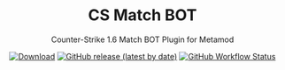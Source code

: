 <h1 align="center">CS Match BOT</h1>
<p align="center">Counter-Strike 1.6 Match BOT Plugin for Metamod</p>

<p align="center">
    <a href="https://github.com/SmileYzn/MatchBot/releases/latest"><img src="https://img.shields.io/github/downloads/SmileYzn/MatchBot/total?label=Download%40latest&style=flat-square&logo=github&logoColor=white" alt="Download"></a>
        <a href="https://github.com/SmileYzn/MatchBot/releases"><img alt="GitHub release (latest by date)" src="https://img.shields.io/github/v/release/SmileYzn/MatchBot?style=flat-square" alt="Release"></a>
    <a href="https://github.com/SmileYzn/MatchBot/actions"><img alt="GitHub Workflow Status" src="https://img.shields.io/github/actions/workflow/status/SmileYzn/MatchBot/msbuild.yml?branch=main&label=Build&style=flat-square"></a>
</p>
